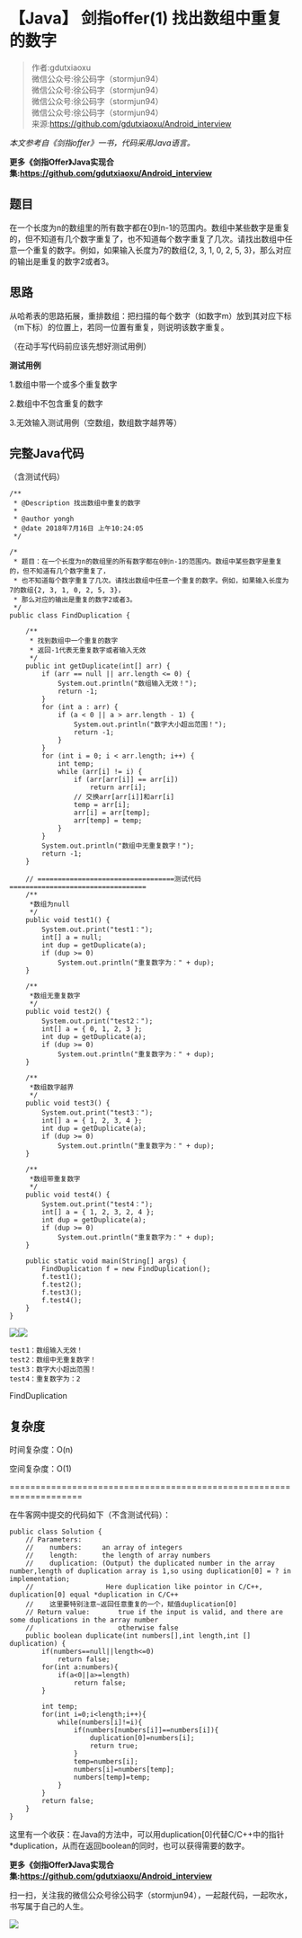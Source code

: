 # 【Java】 剑指offer(1) 找出数组中重复的数字  
  
> 作者:gdutxiaoxu<br/> 微信公众号:徐公码字（stormjun94）<br/>微信公众号:徐公码字（stormjun94）<br/>微信公众号:徐公码字（stormjun94）<br/>微信公众号:徐公码字（stormjun94）<br/>来源:https://github.com/gdutxiaoxu/Android_interview

_本文参考自《剑指offer》一书，代码采用Java语言。_

**更多《剑指Offer》Java实现合集:https://github.com/gdutxiaoxu/Android_interview**

## **题目**

在一个长度为n的数组里的所有数字都在0到n-1的范围内。数组中某些数字是重复的，但不知道有几个数字重复了，也不知道每个数字重复了几次。请找出数组中任意一个重复的数字。例如，如果输入长度为7的数组{2,
3, 1, 0, 2, 5, 3}，那么对应的输出是重复的数字2或者3。

## **思路**

从哈希表的思路拓展，重排数组：把扫描的每个数字（如数字m）放到其对应下标（m下标）的位置上，若同一位置有重复，则说明该数字重复。

（在动手写代码前应该先想好测试用例）

**测试用例**

1.数组中带一个或多个重复数字

2.数组中不包含重复的数字

3.无效输入测试用例（空数组，数组数字越界等）

## **完整Java代码**

（含测试代码）

    
    
    /**
     * @Description 找出数组中重复的数字 
     * 
     * @author yongh
     * @date 2018年7月16日 上午10:24:05
     */
    
    /*
     * 题目：在一个长度为n的数组里的所有数字都在0到n-1的范围内。数组中某些数字是重复的，但不知道有几个数字重复了，
     * 也不知道每个数字重复了几次。请找出数组中任意一个重复的数字。例如，如果输入长度为7的数组{2, 3, 1, 0, 2, 5, 3}，
     * 那么对应的输出是重复的数字2或者3。
     */
    public class FindDuplication {
    
    	/**
    	 * 找到数组中一个重复的数字
    	 * 返回-1代表无重复数字或者输入无效
    	 */
    	public int getDuplicate(int[] arr) {
    		if (arr == null || arr.length <= 0) {
    			System.out.println("数组输入无效！");
    			return -1;
    		}
    		for (int a : arr) {
    			if (a < 0 || a > arr.length - 1) {
    				System.out.println("数字大小超出范围！");
    				return -1;
    			}
    		}
    		for (int i = 0; i < arr.length; i++) {
    			int temp;
    			while (arr[i] != i) {
    				if (arr[arr[i]] == arr[i])
    					return arr[i];
    				// 交换arr[arr[i]]和arr[i]
    				temp = arr[i];
    				arr[i] = arr[temp];
    				arr[temp] = temp;
    			}
    		}
    		System.out.println("数组中无重复数字！");
    		return -1;
    	}
    
    	// ==================================测试代码==================================
    	/**
    	 *数组为null
    	 */
    	public void test1() {
    		System.out.print("test1：");
    		int[] a = null;
    		int dup = getDuplicate(a);
    		if (dup >= 0)
    			System.out.println("重复数字为：" + dup);
    	}
    
    	/**
    	 *数组无重复数字
    	 */
    	public void test2() {
    		System.out.print("test2：");
    		int[] a = { 0, 1, 2, 3 };
    		int dup = getDuplicate(a);
    		if (dup >= 0)
    			System.out.println("重复数字为：" + dup);
    	}
    
    	/**
    	 *数组数字越界
    	 */
    	public void test3() {
    		System.out.print("test3：");
    		int[] a = { 1, 2, 3, 4 };
    		int dup = getDuplicate(a);
    		if (dup >= 0)
    			System.out.println("重复数字为：" + dup);
    	}
    
    	/**
    	 *数组带重复数字
    	 */
    	public void test4() {
    		System.out.print("test4：");
    		int[] a = { 1, 2, 3, 2, 4 };
    		int dup = getDuplicate(a);
    		if (dup >= 0)
    			System.out.println("重复数字为：" + dup);
    	}
    
    	public static void main(String[] args) {
    		FindDuplication f = new FindDuplication();
    		f.test1();
    		f.test2();
    		f.test3();
    		f.test4();
    	}
    }
    

![](https://images.cnblogs.com/OutliningIndicators/ContractedBlock.gif)![](https://images.cnblogs.com/OutliningIndicators/ExpandedBlockStart.gif)

    
    
    test1：数组输入无效！
    test2：数组中无重复数字！
    test3：数字大小超出范围！
    test4：重复数字为：2

FindDuplication

## 复杂度

时间复杂度：O(n)

空间复杂度：O(1)

====================================================================

在牛客网中提交的代码如下（不含测试代码）：

    
    
    public class Solution {
        // Parameters:
        //    numbers:     an array of integers
        //    length:      the length of array numbers
        //    duplication: (Output) the duplicated number in the array number,length of duplication array is 1,so using duplication[0] = ? in implementation;
        //                  Here duplication like pointor in C/C++, duplication[0] equal *duplication in C/C++
        //    这里要特别注意~返回任意重复的一个，赋值duplication[0]
        // Return value:       true if the input is valid, and there are some duplications in the array number
        //                     otherwise false
        public boolean duplicate(int numbers[],int length,int [] duplication) {
            if(numbers==null||length<=0)
                return false;
            for(int a:numbers){
                if(a<0||a>=length)
                    return false;
            }
             
            int temp;
            for(int i=0;i<length;i++){
                while(numbers[i]!=i){
                    if(numbers[numbers[i]]==numbers[i]){
                        duplication[0]=numbers[i];
                        return true;
                    }
                    temp=numbers[i];
                    numbers[i]=numbers[temp];
                    numbers[temp]=temp;
                }
            }
            return false;
        }
    }
    

这里有一个收获：在Java的方法中，可以用duplication[0]代替C/C++中的指针*duplication，从而在返回boolean的同时，也可以获得需要的数字。

**更多《剑指Offer》Java实现合集:https://github.com/gdutxiaoxu/Android_interview**

扫一扫，关注我的微信公众号徐公码字（stormjun94），一起敲代码，一起吹水，书写属于自己的人生。

![](https://raw.githubusercontent.com/gdutxiaoxu/blog_pic/master/offer/20200722234908.png)